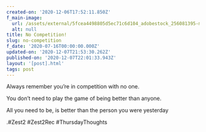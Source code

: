 ```yaml
---
created-on: '2020-12-06T17:52:11.850Z'
f_main-image:
  url: /assets/external/5fcea4498805d5ec71c6d104_adobestock_256081395-min.jpeg
  alt: null
title: No Competition!
slug: no-competition
f_date: '2020-07-16T00:00:00.000Z'
updated-on: '2020-12-07T21:53:30.262Z'
published-on: '2020-12-07T22:01:33.943Z'
layout: '[post].html'
tags: post
---
```


Always remember you’re in competition with no one.

You don’t need to play the game of being better than anyone.

All you need to be, is better than the person you were yesterday

.#Zest2 #Zest2Rec #ThursdayThoughts

